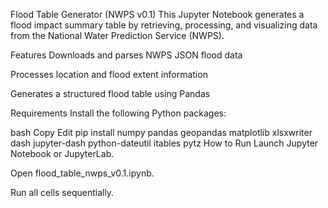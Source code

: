 Flood Table Generator (NWPS v0.1)
This Jupyter Notebook generates a flood impact summary table by retrieving, processing, and visualizing data from the National Water Prediction Service (NWPS). 

Features
Downloads and parses NWPS JSON flood data

Processes location and flood extent information

Generates a structured flood table using Pandas


Requirements
Install the following Python packages:

bash
Copy
Edit
pip install numpy pandas geopandas matplotlib xlsxwriter dash jupyter-dash python-dateutil itables pytz
How to Run
Launch Jupyter Notebook or JupyterLab.

Open flood_table_nwps_v0.1.ipynb.

Run all cells sequentially.


